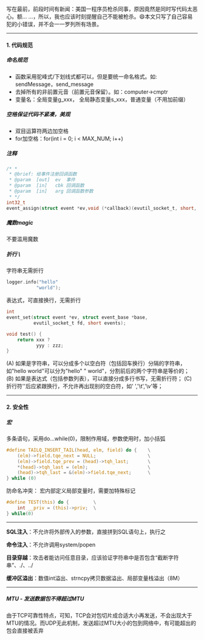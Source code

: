 写在最前，前段时间有新闻：美国一程序员枪杀同事，原因竟然是同时写代码太恶心。额… …，所以，我也应该时刻提醒自己不能被枪杀。:smile:本文只写了自己容易犯的小错误，并不会一一罗列所有场景。

----

#### 1. 代码规范

##### 命名规范

- 函数采用驼峰式/下划线式都可以，但是要统一命名格式。如: sendMessage，send_message
- 去掉所有的非前置元音（前置元音保留）。如：computer->cmptr
- 变量名：全局变量g_xxx， 全局静态变量s_xxx，普通变量（不用加前缀）

##### 空格保证代码不紧凑，美观

- 双目运算符两边加空格
- for加空格：for(int i = 0; i < MAX_NUM; i++)

##### 注释

```c
/* *
 * @brief: 给事件注册回调函数
 * @param  [out]  ev  事件
 * @param  [in]   cbk 回调函数
 * @param  [in]   arg 回调函数参数
 * */
int32_t
event_assign(struct event *ev,void (*callback)(evutil_socket_t, short, void *), void *arg)
```

##### 魔数magic

不要滥用魔数

##### 折行 \\

字符串无需折行

```c
logger.info("hello"
		   "world");
```

表达式，可直接换行，无需折行

```c
int
event_set(struct event *ev, struct event_base *base,
  		  evutil_socket_t fd, short events);

void test() {
	return xxx ? 
	       yyy : zzz;
}
```

(A) 如果是字符串，可以分成多个以空白符（包括回车换行）分隔的字符串，如"hello world"可以分为"hello" " world"，分割前后的两个字符串是等价的； (B) 如果是表达式（包括参数列表），可以直接分成多行书写，无需折行符； (C) 折行符'\'后应紧跟换行，不允许再出现别的空白符，如' ','\t','\v'等；

---

#### 2. 安全性

##### 宏

多条语句，采用do…while(0)，限制作用域，参数使用时，加小括弧

```c
#define TAILQ_INSERT_TAIL(head, elm, field) do {    \
	(elm)->field.tqe_next = NULL;					\
	(elm)->field.tqe_prev = (head)->tqh_last;		\
	*(head)->tqh_last = (elm);					    \
	(head)->tqh_last = &(elm)->field.tqe_next;		\
} while (0)
```

防命名冲突： 宏内部定义局部变量时，需要加特殊标记

```c
#define TEST(this) do {         \
    int __priv = (this)->priv;  \
} while(0)
```

---

**SQL注入**：不允许将外部传入的参数，直接拼到SQL语句上，执行之

**命令注入**：不允许调用system/popen

**目录穿越**：攻击者能访问任意目录，应该验证字符串中是否包含“截断字符串”、./、../

**缓冲区溢出**：数值int溢出、strncpy拷贝数据溢出、局部变量栈溢出（8M）

----

##### **MTU - 发送数据包不得超过MTU**

由于TCP可靠性特点，可知，TCP会对包切片成合适大小再发送，不会出现大于MTU的情况。而UDP无此机制，发送超过MTU大小的包到网络中，有可能超出的包会直接被丢弃